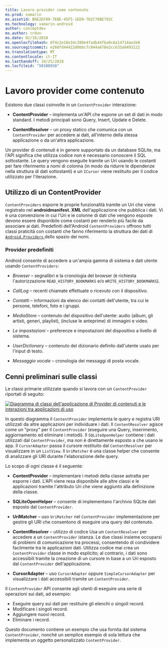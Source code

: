 ```yaml
---
title: Lavoro provider come contenuto
ms.prod: xamarin
ms.assetid: B9E2EF89-7EBE-45F5-1ED9-7D2C70BE792C
ms.technology: xamarin-android
author: conceptdev
ms.author: crdun
ms.date: 02/16/2018
ms.openlocfilehash: df4c2e10e34c308e4fadb44fba9c6a14714ae1b9
ms.sourcegitcommit: e268fd44422d0bbc7c944a678e2cc633a0493122
ms.translationtype: MT
ms.contentlocale: it-IT
ms.lasthandoff: 10/25/2018
ms.locfileid: "50108938"
---
```

# <a name="how-content-providers-work"></a>Lavoro provider come contenuto

Esistono due classi coinvolte in un `ContentProvider` interazione:

- **ContentProvider** &ndash; implementa un'API che espone un set di dati in modo standard. I metodi principali sono Query, Insert, Update e Delete.

- **ContentResolver** &ndash; un proxy statico che comunica con un `ContentProvider` per accedere ai dati, all'interno della stessa applicazione o da un'altra applicazione.

Un provider di contenuti è in genere supportato da un database SQLite, ma l'API significa che utilizza codice non è necessario conoscere il SQL sottostante. Le query vengono eseguite tramite un Uri usando le costanti per fare riferimento a nomi di colonna (in modo da ridurre le dipendenze nella struttura di dati sottostanti) e un `ICursor` viene restituito per il codice utilizzato per l'iterazione.


## <a name="consuming-a-contentprovider"></a>Utilizzo di un ContentProvider

`ContentProviders` esporre le proprie funzionalità tramite un Uri che viene registrato nel **androidmanifest. XML** dell'applicazione che pubblica i dati. Vi è una convenzione in cui l'Uri e le colonne di dati che vengono esposte devono essere disponibile come costanti per renderlo più facile da associare ai dati. Predefiniti dell'Android `ContentProviders` offrono tutti classi praticità con costanti che fanno riferimento la struttura dei dati di [ `Android.Providers` ](https://developer.xamarin.com/api/namespace/Android.Provider/) dello spazio dei nomi.



### <a name="built-in-providers"></a>Provider predefiniti

Android consente di accedere a un'ampia gamma di sistema e dati utente usando `ContentProviders`:

- *Browser* &ndash; segnalibri e la cronologia del browser (è richiesta l'autorizzazione `READ_HISTORY_BOOKMARKS` e/o `WRITE_HISTORY_BOOKMARKS`).

- *CallLog* &ndash; recenti chiamate effettuate o ricevuto con il dispositivo.

- *Contatti* &ndash; informazioni da elenco dei contatti dell'utente, tra cui le persone, telefoni, foto e i gruppi.

- *MediaStore* &ndash; contenuto del dispositivo dell'utente: audio (album, gli artisti, generi, playlist), (incluse le anteprime) di immagini e video.

- *Le impostazioni* &ndash; preferenze e impostazioni del dispositivo a livello di sistema.

- *UserDictionary* &ndash; contenuto del dizionario definito dall'utente usato per l'input di testo.

- *Messaggio vocale* &ndash; cronologia dei messaggi di posta vocale.



## <a name="classes-overview"></a>Cenni preliminari sulle classi

Le classi primarie utilizzate quando si lavora con un `ContentProvider` riportati di seguito:

[![Diagramma di classi dell'applicazione di Provider di contenuti e le interazioni tra applicazioni di uso](how-it-works-images/classdiagram1.png)](how-it-works-images/classdiagram1.png#lightbox)

In questo diagramma il `ContentProvider` implementa le query e registra URI utilizzati da altre applicazioni per individuare i dati. Il `ContentResolver` agisce come un "proxy" per il `ContentProvider` (eseguire una Query, inserimento, aggiornamento ed eliminare i metodi). Il `SQLiteOpenHelper` contiene i dati utilizzati dal `ContentProvider`, ma non è direttamente esposto a che usano le app.
Il `CursorAdapter` passa il cursore restituito dal `ContentResolver` per visualizzare in un `ListView`. Il `UriMatcher` è una classe helper che consente di analizzare gli URI durante l'elaborazione delle query.

Lo scopo di ogni classe è il seguente:

- **ContentProvider** &ndash; implementare i metodi della classe astratta per esporre i dati. L'API viene resa disponibile alle altre classi e le applicazioni tramite l'attributo Uri che viene aggiunto alla definizione della classe.

- **SQLiteOpenHelper** &ndash; consente di implementano l'archivio SQLite dati esposto dal `ContentProvider`.

- **UriMatcher** &ndash; uso `UriMatcher` nel `ContentProvider` implementazione per gestire gli URI che consentono di eseguire una query del contenuto.

- **ContentResolver** &ndash; utilizzo di codice Usa un `ContentResolver` per accedere a un `ContentProvider` istanza. Le due classi insieme occuparsi di problemi di comunicazione tra processi, consentendo di condividere facilmente tra le applicazioni dati. Utilizza codice mai crea un `ContentProvider` classe in modo esplicito; al contrario, i dati sono accessibili tramite la creazione di un cursore in base a un Uri esposto dal `ContentProvider` dell'applicazione.

- **CursorAdapter** &ndash; uso `CursorAdapter` oppure `SimpleCursorAdapter` per visualizzare i dati accessibili tramite un `ContentProvider`.

Il `ContentProvider` API consente agli utenti di eseguire una serie di operazioni sui dati, ad esempio:

-  Eseguire query sui dati per restituire gli elenchi o singoli record.
-  Modificare i singoli record.
-  Aggiungere nuovi record.
-  Eliminare i record.

Questo documento contiene un esempio che usa fornita dal sistema `ContentProvider`, nonché un semplice esempio di sola lettura che implementa un oggetto personalizzato `ContentProvider`.


